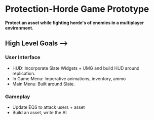 # Protection-Horde Game Prototype

**Protect an asset while fighting horde's of enemies in a multiplayer environment.**

## High Level Goals -->

### User Interface

- HUD: Incorporate Slate Widgets + UMG and build HUD around replication.
- In Game Menu: Imperative animations, inventory, ammo
- Main Menu: Built around Slate.

### Gameplay

- Update EQS to attack users + asset
- Build an asset, write the AI
